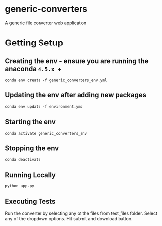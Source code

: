 # generic-converters
A generic file converter web application

# Getting Setup

## Creating the env - ensure you are running the anaconda `4.5.x +`
```
conda env create -f generic_converters_env.yml
```

## Updating the env after adding new packages
```
conda env update -f environment.yml
```

## Starting the env
```
conda activate generic_converters_env
```

## Stopping the env
```
conda deactivate
```

## Running Locally
```
python app.py
```

## Executing Tests
Run the converter by selecting any of the files from test_files folder.
Select any of the dropdown options.
Hit submit and download button.
